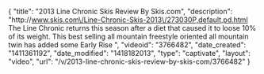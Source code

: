 {
    "title": "2013 Line Chronic Skis Review By Skis.com",
    "description": "http:\/\/www.skis.com\/Line-Chronic-Skis-2013\/273030P,default,pd.html  The Line Chronic returns this season after a diet that caused it to loose 10% of its weight. This best selling all mountain freestyle oriented all mountain twin has added some Early Rise ",
    "videoid": "3766482",
    "date_created": "1411361192",
    "date_modified": "1418182013",
    "type": "captivate",
    "layout": "video",
    "url": "\/v\/2013-line-chronic-skis-review-by-skis-com\/3766482"
}